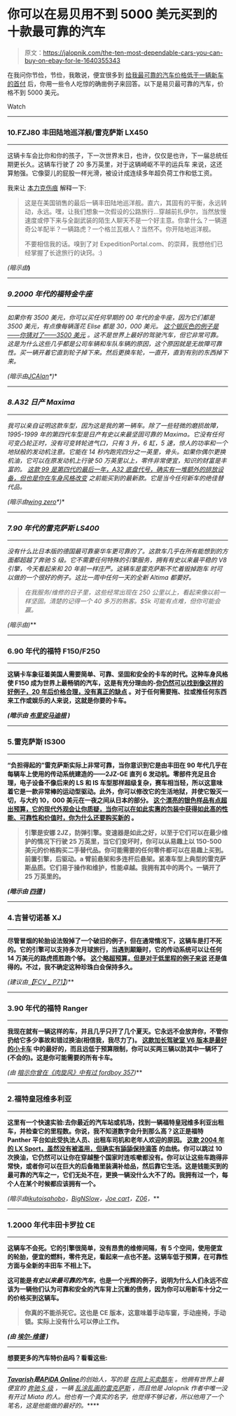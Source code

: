 # 你可以在易贝用不到 5000 美元买到的十款最可靠的汽车

> 原文：<https://jalopnik.com/the-ten-most-dependable-cars-you-can-buy-on-ebay-for-le-1640355343>

在我问你节俭，节俭，我敢说，便宜很多到 [给我最可靠的汽车价格低于一辆新车的首付](http://carbuying.jalopnik.com/ebay-challenge-the-most-dependable-cars-for-under-500-1639496464) 后，你用一些令人吃惊的确凿例子来回答。以下是易贝最可靠的汽车，价格不到 5000 美元。

Watch

* * *

### 10.FZJ80 丰田陆地巡洋舰/雷克萨斯 LX450

* * *

这辆卡车会比你和你的孩子，下一次世界末日，也许，仅仅是也许，下一届总统任期更长久。这辆车行驶了 20 多万英里，对于这辆崎岖不平的运兵车 来说，这还算勉强。它像婴儿的屁股一样光滑，被设计成连续多年超负荷工作和低工资。

我来让 [本力克伤痕](http://benlikescars.kinja.com/) 解释一下:

> 这是在美国销售的最后一辆丰田陆地巡洋舰。直六，其固有的平衡，永远转动，永远。嘿，让我们想象一次假设的公路旅行...穿越前扎伊尔，当然放慢速度或停下来与全副武装的陌生人聊天不是一个好主意。你拿什么？一辆道奇公羊配半？一辆路虎？一个格兰瓦根人？当然不。你开陆地巡洋舰。
> 
> 不要相信我的话。嗅到了对 ExpeditionPortal.com、的崇拜，我想他们已经掌握了长途旅行的诀窍。:)

*(暗示由*[](http://benlikescars.kinja.com/)**)**

* * *

### *9.2000 年代的福特金牛座*

* * *

*如果你有 3500 美元，你可以买任何早期的 00 年代的金牛座，因为它们都是 3500 美元，有点像每辆莲花 Elise 都是 30，000 美元。 [这个银灰色的例子是——你猜对了——3500 美元](http://rover.ebay.com/rover/1/711-53200-19255-0/1?ff3=4&pub=5575077351&toolid=10001&campid=5337582285&customid=&mpre=http%3A%2F%2Fwww.ebay.com%2Fitm%2FFord-Taurus-4dr-Sedan-SES-Standard-FFV-4-dr-sedan-ses-standard-ffv-automatic-3-0-l-v-6-cyl-silver-%2F301329664954%3Fforcerrptr%3Dtrue%26hash%3Ditem4628a5cbba%26item%3D301329664954%26pt%3DUS_Cars_Trucks%26afsrc%3D1) 。这不是世界上最好的驾驶汽车，但它非常可靠。这是为什么这些几乎都是公司车辆和车队车辆的原因，这个原因就是无故障可靠性。买一辆开着它直到轮子掉下来。然后更换车轮，一直开，直到有别的东西掉下来。*

**(暗示由*[*JCAlan*](http://jcalan.kinja.com/)*)**

* * *

### *8.A32 日产 Maxima*

* * *

*我可以亲自证明这款车型，因为这是我的第一辆车。除了一些轻微的磨损故障，1995-1999 年的第四代车型是日产有史以来最坚固可靠的 Maxima。它没有任何可变凸轮正时，没有可变转轮进气口，只有 3 升，6 缸，5 速，惊人的功率和一个地狱般的发动机注意。它能在 14 秒内跑完四分之一英里，骨头。如果你偶尔更换机油，它可以在原发动机上行驶 50 万英里以上，零件非常便宜，知识的财富是丰富的。 [这款 99 是第四代的最后一年，A32 底盘代号，确实有一堆额外的排放设备，但也是你在车身风格改变](http://rover.ebay.com/rover/1/711-53200-19255-0/1?ff3=4&pub=5575077351&toolid=10001&campid=5337582285&customid=&mpre=http%3A%2F%2Fwww.ebay.com%2Fitm%2FNissan-Maxima-SE-1999-nissan-maxima-se-no-reserve-wow-sunroof-sporty-60-photos-nice-%2F351183134791%3Fforcerrptr%3Dtrue%26hash%3Ditem51c4256047%26item%3D351183134791%26pt%3DUS_Cars_Trucks) 之前能买到的最新款。它是当今任何新车的绝佳替代品。*

**(暗示由*[*wing zero*](http://wingzero1.kinja.com/)*)**

* * *

### *7.90 年代的雷克萨斯 LS400*

* * *

*没有什么比日本版的德国最可靠豪华车更可靠的了。这款车几乎在所有能想到的方面都超越了奔驰 S 级。它不需要任何特殊的引擎服务，拥有有史以来最平稳的 V8 引擎，今天看起来和 20 年前一样庄严。这辆车是雷克萨斯不忙着毁掉跑车 时可以做的一个很好的例子。这比一周中任何一天的全新 Altima 都要好。*

> *在我服务/维修的日子里，这些经常出现在 250 公里以上，看起来像以前一样坚固。清楚的记得一个 40 多万的熟客。$5k 可能有点难，但你可能会赢。*

**(暗示由*[](http://borindorin.kinja.com/)**)***

* * *

### **6.90 年代的福特 F150/F250**

* * *

**这辆卡车象征着美国人需要简单、可靠、坚固和安全的卡车的时代。这种车身风格使 F150 成为世界上最畅销的汽车，这是有充分理由的-[你仍然可以找到像这样的好例子，20 年后价格合理，没有真正的缺点](http://rover.ebay.com/rover/1/711-53200-19255-0/1?ff3=4&pub=5575077351&toolid=10001&campid=5337582285&customid=&mpre=http%3A%2F%2Fwww.ebay.com%2Fitm%2FFord-F-250-XL-1993-ford-f-250-xl-w-hydraulic-clutch-heavy-duty-rear-dual-gas-tanks-%2F221556996430%3Fforcerrptr%3Dtrue%26hash%3Ditem3395d3794e%26item%3D221556996430%26pt%3DUS_Cars_Trucks%26afsrc%3D1) 。对于任何需要拖、拉或推任何东西来工作或娱乐的人来说，这就是你要的卡车。**

***(暗示由* [*布里安马迪根*](http://toxonix001.kinja.com/) *)***

* * *

### **5.雷克萨斯 IS300**

* * *

**“负担得起的”雷克萨斯实际上非常可靠，当你意识到它是由丰田在 90 年代几乎在每辆车上使用的传动系统建造的——2JZ-GE 直列 6 发动机。零部件充足且合理，电子设备不像后来的 LS 和 IS 车型那样超级复杂，赛车相当轻，所以这意味着它是一款非常棒的运动型驱动。此外，你可以修改它的生活地狱，并使它毁灭一切，与大约 10，000 美元在一夜之间从日本的部分。 [这个漂亮的银色样品有点超出预算，它的现代外观会让你质疑，当你可以在如此实惠的包装中获得如此高的性能、可靠性和价值时，你为什么还要购买新的](http://rover.ebay.com/rover/1/711-53200-19255-0/1?ff3=4&pub=5575077351&toolid=10001&campid=5337582285&customid=&mpre=http%3A%2F%2Fwww.ebay.com%2Fitm%2F2002-Lexus-IS300-Base-Sedan-4-Door-3-0L-%2F161423904457%3Fpt%3DUS_Cars_Trucks%26forcerrptr%3Dtrue%26hash%3Ditem25959d4ec9%26item%3D161423904457%26nma%3Dtrue%26si%3DVxc494%25252Bt3pwc5KEavPR97sc8mg0%25253D%26orig_cvip%3Dtrue%26rt%3Dnc%26_trksid%3Dp2047675.l2557) 。**

> **引擎是安娜 2JZ，防弹引擎。变速器是如此之好，以至于它们可以在最少维护的情况下行驶 25 万英里，当它们变坏时，你可以从易趣上以 150-500 美元的价格购买二手替代品。你可能需要的任何零件都可以在易趣上买到。前置引擎，后驱动。a 臂前悬架和多连杆后悬架。紧凑车型上典型的雷克萨斯品质。它们易于操作和维护，性能卓越。我拥有其中的两个。一辆开了 25 万英里的。**

***(暗示由* [*四德*](http://quade.kinja.com/) *)***

* * *

### **4.吉普切诺基 XJ**

* * *

**尽管冒烟的轮胎设法毁掉了一个破旧的例子，但在通常情况下，这辆车是打不死的。它的引擎可以支持多次月球旅行，当遇到颠簸时，它的传动系统可以让任何 14 万美元的路虎揽胜跑个够。 [这个略超预算，但是对于低里程的例子来说](http://rover.ebay.com/rover/1/711-53200-19255-0/1?ff3=4&pub=5575077351&toolid=10001&campid=5337582285&customid=&mpre=http%3A%2F%2Fwww.ebay.com%2Fitm%2FSUPER-LOW-MILES-72-387-VERY-WELL-CARED-FOR-GARAGE-KEPT-NO-ACCIDENT-VERY-CLEAN-%2F221556324510%3Fpt%3DUS_Cars_Trucks%26forcerrptr%3Dtrue%26afsrc%3D1%26hash%3Ditem3395c9389e%26item%3D221556324510%26nma%3Dtrue%26si%3DVxc494%25252Bt3pwc5KEavPR97sc8mg0%25253D%26orig_cvip%3Dtrue%26rt%3Dnc%26_trksid%3Dp2047675.l2557) 还是值得的。不过，我不确定这种珍珠白会保持多久。**

***(建议由*[*【FCV _ P71】*](http://fcv_p71.kinja.com/)*)***

* * *

### **3.90 年代的福特 Ranger**

* * *

**我现在就有一辆这样的车，并且几乎只开了几个夏天。它永远不会放弃你，不管你扔给它多少事故和错过换油(相信我，我尽力了)。 [这款加长驾驶室 V6 版本是最好的小卡车](http://rover.ebay.com/rover/1/711-53200-19255-0/1?ff3=4&pub=5575077351&toolid=10001&campid=5337582285&customid=&mpre=http%3A%2F%2Fwww.ebay.com%2Fitm%2F1996-FORD-RANGER-XLT-SUPERCAB-M4930M-AS-IS-5-SALE-%2F171473174680%3Fpt%3DUS_Cars_Trucks%26forcerrptr%3Dtrue%26afsrc%3D1%26hash%3Ditem27ec990098%26item%3D171473174680%26nma%3Dtrue%26si%3DVxc494%25252Bt3pwc5KEavPR97sc8mg0%25253D%26orig_cvip%3Dtrue%26rt%3Dnc%26_trksid%3Dp2047675.l2557) 中的最好的，而且远低于预算限制，你可以买两三辆以防其中一辆坏了(不会的)。这是你可能需要的所有卡车。**

***(由* [*暗示你曾在《肉旋风》中有过 fordboy 357*](http://tylrfordboy357.kinja.com/)*)***

* * *

### **2.福特皇冠维多利亚**

* * *

**这里有一个快速实验:去你最近的汽车站或机场，找到一辆福特皇冠维多利亚出租车，并检查它的里程数。你说，我不知道数字会升到那么高？这正是福特 Panther 平台如此受执法人员、出租车司机和老年人欢迎的原因。 [这款 2004 年的 LX Sport，虽然没有被滥用，但确实有舔舔保持滴答](http://rover.ebay.com/rover/1/711-53200-19255-0/1?ff3=4&pub=5575077351&toolid=10001&campid=5337582285&customid=&mpre=http%3A%2F%2Fwww.ebay.com%2Fitm%2F2004-Ford-Crown-Victoria-LX-Sport-Sedan-4-Door-4-6L-%2F111471456320%3Fpt%3DUS_Cars_Trucks%26forcerrptr%3Dtrue%26afsrc%3D1%26hash%3Ditem19f4377040%26item%3D111471456320%26nma%3Dtrue%26si%3DVxc494%25252Bt3pwc5KEavPR97sc8mg0%25253D%26orig_cvip%3Dtrue%26rt%3Dnc%26_trksid%3Dp2047675.l2557) 的血统。你可以跳过 10 次换油，它仍然可以让你在穿越整个国家时连咳嗽都没有。你可以让这些车跑得非常快，或者你可以在巨大的后备箱里装满补给品，然后靠它生活。这是钱能买到的最可靠的汽车之一，它们无处不在，更换一辆没什么大不了的。我拥有过一个，每个人在某个时候都应该拥有一个。**

***(暗示由*[*ikutoisahobo*](http://ikutoisahobo.kinja.com/)*，*[*BigNSlow*](http://bignslow.kinja.com/)*，*[*Joe cart*](http://joecart.kinja.com/)*，*[*Z06*](http://ocelcs.kinja.com/)*，***

* * *

### **1.2000 年代丰田卡罗拉 CE**

* * *

**这辆车不会死。它的引擎很简单，没有昂贵的维修间隔，有 5 个空间，使用便宜的轮胎，便宜的燃料，零件充足，看起来一点也不差。这辆车低于预算，在可靠性方面与全新的丰田车 不相上下。**

**这可能是*有史以来最可靠的汽车*，也是一个光辉的例子，说明为什么人们永远不应该为一辆他们认为可靠和安全的汽车背上沉重的债务，因为你可以用新车十分之一的价格买到这辆车。**

> **你真的不能杀死它。这也是 CE 版本，这意味着手动车窗，手动座椅，手动锁。实际上没有什么可以停止工作。**

***(由* [*埃尔-维德*](http://el-verde.kinja.com/) *)***

* * *

**想要更多的汽车特价品吗？看看这些:**

* * *

**[***Tavarish***](http://twitter.com/apidaonline)*是***[***APiDA Online***](http://www.apidaonline.com/)*的创始人，写的是* [*在网上买卖酷车*](http://carbuying.jalopnik.com/tag/art-of-the-flip) *。他拥有世界上最便宜的* [*奔驰 S 级*](https://jalopnik.com/5-things-no-one-tells-you-about-owning-a-used-luxury-ca-1582610274) *，一辆* [*乱涂乱画的雷克萨斯*](http://oppositelock.jalopnik.com/this-is-the-craziest-lexus-sc300-ive-ever-seen-and-it-1524907627) *，而且他是 Jalopnik 作者中唯一没有开过 Miata 的人。他也有一个真实的名字，他觉得不够记者，所以他用了一个笔名，这是他能做的最好的。*****